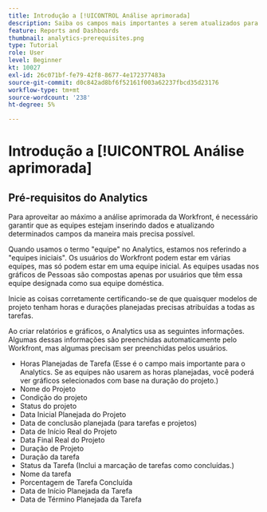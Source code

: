 ```yaml
---
title: Introdução a [!UICONTROL Análise aprimorada]
description: Saiba os campos mais importantes a serem atualizados para aproveitar ao máximo a Análise aprimorada.
feature: Reports and Dashboards
thumbnail: analytics-prerequisites.png
type: Tutorial
role: User
level: Beginner
kt: 10027
exl-id: 26c071bf-fe79-42f8-8677-4e172377483a
source-git-commit: d0c842ad8bf6f52161f003a62237fbcd35d23176
workflow-type: tm+mt
source-wordcount: '238'
ht-degree: 5%

---
```


# Introdução a [!UICONTROL Análise aprimorada]

## Pré-requisitos do Analytics

Para aproveitar ao máximo a análise aprimorada da Workfront, é necessário garantir que as equipes estejam inserindo dados e atualizando determinados campos da maneira mais precisa possível.

Quando usamos o termo &quot;equipe&quot; no Analytics, estamos nos referindo a &quot;equipes iniciais&quot;. Os usuários do Workfront podem estar em várias equipes, mas só podem estar em uma equipe inicial. As equipes usadas nos gráficos de Pessoas são compostas apenas por usuários que têm essa equipe designada como sua equipe doméstica.

Inicie as coisas corretamente certificando-se de que quaisquer modelos de projeto tenham horas e durações planejadas precisas atribuídas a todas as tarefas.

Ao criar relatórios e gráficos, o Analytics usa as seguintes informações. Algumas dessas informações são preenchidas automaticamente pelo Workfront, mas algumas precisam ser preenchidas pelos usuários.

* Horas Planejadas de Tarefa (Esse é o campo mais importante para o Analytics. Se as equipes não usarem as horas planejadas, você poderá ver gráficos selecionados com base na duração do projeto.)
* Nome do Projeto
* Condição do projeto
* Status do projeto
* Data Inicial Planejada do Projeto
* Data de conclusão planejada (para tarefas e projetos)
* Data de Início Real do Projeto
* Data Final Real do Projeto
* Duração de Projeto
* Duração da tarefa
* Status da Tarefa (Inclui a marcação de tarefas como concluídas.)
* Nome da tarefa
* Porcentagem de Tarefa Concluída
* Data de Início Planejada da Tarefa
* Data de Término Planejada da Tarefa
